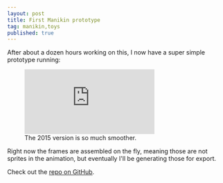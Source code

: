 ```yaml
---
layout: post
title: First Manikin prototype
tag: manikin,toys
published: true
---
```


After about a dozen hours working on this, I now have a super simple prototype running:

<figure class="content-youtube">
	<iframe src="https://www.youtube.com/embed/l9-G2wMlP-s" frameborder="0" allowfullscreen></iframe>
	<figcaption>The 2015 version is so much smoother.</figcaption>
</figure>

Right now the frames are assembled on the fly, meaning those are not sprites in the animation, but eventually I'll be generating those for export.

Check out the [repo on GitHub](https://github.com/mikaelgramont/manikin).